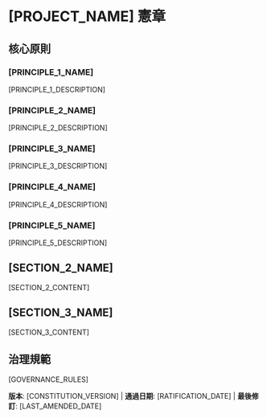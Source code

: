 # [PROJECT_NAME] 憲章
<!-- 例如：Spec 憲章、TaskFlow 憲章等。 -->

## 核心原則

### [PRINCIPLE_1_NAME]
<!-- 例如：I. 以函式庫為先 (Library-First) -->
[PRINCIPLE_1_DESCRIPTION]
<!-- 例如：每個功能都從獨立的函式庫開始；函式庫必須自包含、可獨立測試、有文件說明；需有明確目的——不得僅為組織結構而存在的函式庫 -->

### [PRINCIPLE_2_NAME]
<!-- 例如：II. 命令列介面 (CLI Interface) -->
[PRINCIPLE_2_DESCRIPTION]
<!-- 例如：每個函式庫都需透過命令列介面 (Command Line Interface) 提供功能；文字輸入/輸出協定：stdin/args → stdout，錯誤 → stderr；支援 JSON 與人類可讀格式 -->

### [PRINCIPLE_3_NAME]
<!-- 例如：III. 測試優先 (Test-First，強制執行) -->
[PRINCIPLE_3_DESCRIPTION]
<!-- 例如：必須採用測試驅動開發（TDD）：先撰寫測試 → 用戶確認 → 測試失敗 → 再實作；嚴格執行 Red-Green-Refactor 循環 -->

### [PRINCIPLE_4_NAME]
<!-- 例如：IV. 整合測試 (Integration Testing) -->
[PRINCIPLE_4_DESCRIPTION]
<!-- 例如：需進行整合測試的重點範疇：新函式庫契約測試、契約變更、服務間通訊、共用資料結構 -->

### [PRINCIPLE_5_NAME]
<!-- 例如：V. 可觀察性 (Observability)、VI. 版本管理與重大變更 (Versioning & Breaking Changes)、VII. 簡單為先 (Simplicity) -->
[PRINCIPLE_5_DESCRIPTION]
<!-- 例如：文字 I/O 保證可除錯性；必須有結構化日誌；或：採用 MAJOR.MINOR.BUILD 版本格式；或：從簡單開始，遵循 YAGNI 原則 -->

## [SECTION_2_NAME]
<!-- 例如：額外限制、安全性需求、效能標準等。 -->

[SECTION_2_CONTENT]
<!-- 例如：技術堆疊要求、合規標準、部署政策等。 -->

## [SECTION_3_NAME]
<!-- 例如：開發流程、審查流程、品質門檻等。 -->

[SECTION_3_CONTENT]
<!-- 例如：程式碼審查要求、測試門檻、部署核准流程等。 -->

## 治理規範
<!-- 例如：本憲章優先於其他所有實踐；修訂需有文件、審核與遷移計畫 -->

[GOVERNANCE_RULES]
<!-- 例如：所有 PR/審查必須驗證是否符合憲章；複雜性必須有合理說明；執行時開發指引請參考 [GUIDANCE_FILE] -->

**版本**: [CONSTITUTION_VERSION] | **通過日期**: [RATIFICATION_DATE] | **最後修訂**: [LAST_AMENDED_DATE]
<!-- 例如：版本：2.1.1 | 通過日期：2025-06-13 | 最後修訂：2025-07-16 -->